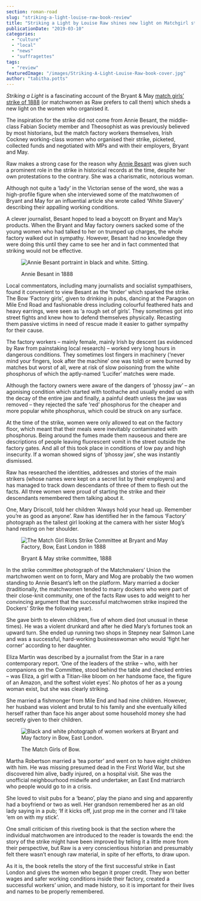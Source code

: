 ```yaml
---
section: roman-road
slug: "striking-a-light-louise-raw-book-review"
title: "Striking a Light by Louise Raw shines new light on Matchgirl strikes"
publicationDate: "2019-03-10"
categories: 
  - "culture"
  - "local"
  - "news"
  - "suffragettes"
tags: 
  - "review"
featuredImage: "/images/Striking-A-Light-Louise-Raw-book-cover.jpg"
author: "tabitha.potts"
---
```


_Striking a Light_ is a fascinating account of the Bryant & May [match girls’ strike of 1888](https://romanroadlondon.com/sarah-chapman-matchstick-girl-campaign-memorial/) (or matchwomen as Raw prefers to call them) which sheds a new light on the women who organised it.

The inspiration for the strike did not come from Annie Besant, the middle-class Fabian Society member and Theosophist as was previously believed by most historians, but the match factory workers themselves, Irish Cockney working-class women who organised their strike, picketed, collected funds and negotiated with MPs and with their employers, Bryant and May.

Raw makes a strong case for the reason why [Annie Besant](https://romanroadlondon.com/annie-besant-match-girl-riots-bow/) was given such a prominent role in the strike in historical records at the time, despite her own protestations to the contrary. She was a charismatic, notorious woman.

Although not quite a ‘lady’ in the Victorian sense of the word, she was a high-profile figure when she interviewed some of the matchwomen of Bryant and May for an influential article she wrote called ‘White Slavery’ describing their appalling working conditions.

A clever journalist, Besant hoped to lead a boycott on Bryant and May’s products. When the Bryant and May factory owners sacked some of the young women who had talked to her on trumped up charges, the whole factory walked out in sympathy. However, Besant had no knowledge they were doing this until they came to see her and in fact commented that striking would not be effective.

<figure>

![Annie Besant portraint in black and white. Sitting.](/images/Annie-besant-roman-road-web-1-1024x681.jpg)

<figcaption>

Annie Besant in 1888

</figcaption>

</figure>

Local commentators, including many journalists and socialist sympathisers, found it convenient to view Besant as the ‘tinder’ which sparked the strike. The Bow ‘Factory girls’, given to drinking in pubs, dancing at the Paragon on Mile End Road and fashionable dress including colourful feathered hats and heavy earrings, were seen as ‘a rough set of girls’. They sometimes got into street fights and knew how to defend themselves physically. Recasting them passive victims in need of rescue made it easier to gather sympathy for their cause.

The factory workers – mainly female, mainly Irish by descent (as evidenced by Raw from painstaking local research) – worked very long hours in dangerous conditions. They sometimes lost fingers in machinery (‘never mind your fingers, look after the machine’ one was told) or were burned by matches but worst of all, were at risk of slow poisoning from the white phosphorus of which the aptly-named ‘Lucifer’ matches were made.

Although the factory owners were aware of the dangers of ‘phossy jaw’ – an agonising condition which started with toothache and usually ended up with the decay of the entire jaw and finally, a painful death unless the jaw was removed – they rejected the safe ‘red’ phosphorus for the cheaper and more popular white phosphorus, which could be struck on any surface.

At the time of the strike, women were only allowed to eat on the factory floor, which meant that their meals were inevitably contaminated with phosphorus. Being around the fumes made them nauseous and there are descriptions of people leaving fluorescent vomit in the street outside the factory gates. And all of this took place in conditions of low pay and high insecurity. If a woman showed signs of ‘phossy jaw’, she was instantly dismissed.

Raw has researched the identities, addresses and stories of the main strikers (whose names were kept on a secret list by their employers) and has managed to track down descendants of three of them to flesh out the facts. All three women were proud of starting the strike and their descendants remembered them talking about it.

One, Mary Driscoll, told her children ‘Always hold your head up. Remember you’re as good as anyone’. Raw has identified her in the famous ‘Factory’ photograph as the tallest girl looking at the camera with her sister Mog’s hand resting on her shoulder.

<figure>

![The Match Girl Riots Strike Committee at Bryant and May Factory, Bow, East London in 1888](/images/Strike-Commitee-Annie-Besant-web-1024x735.jpg)

<figcaption>

Bryant & May strike committee, 1888

</figcaption>

</figure>

In the strike committee photograph of the Matchmakers’ Union the martchwomen went on to form, Mary and Mog are probably the two women standing to Annie Besant’s left on the platform. Mary married a docker (traditionally, the matchwomen tended to marry dockers who were part of their close-knit community, one of the facts Raw uses to add weight to her convincing argument that the successful matchwomen strike inspired the Dockers' Strike the following year).

She gave birth to eleven children, five of whom died (not unusual in these times). He was a violent drunkard and after he died Mary’s fortunes took an upward turn. She ended up running two shops in Stepney near Salmon Lane and was a successful, hard-working businesswoman who would ‘fight her corner’ according to her daughter.

Eliza Martin was described by a journalist from the Star in a rare contemporary report. ‘One of the leaders of the strike – who, with her companions on the Committee, stood behind the table and checked entries – was Eliza, a girl with a Titian-like bloom on her handsome face, the figure of an Amazon, and the softest violet eyes’. No photos of her as a young woman exist, but she was clearly striking.

She married a fishmonger from Mile End and had nine children. However, her husband was violent and brutal to his family and she eventually killed herself rather than face his anger about some household money she had secretly given to their children.

<figure>

![Black and white photograph of women workers at Bryant and May factory in Bow, East London.](/images/london-match-girls-roman-road-web-235x300.jpg)

<figcaption>

The Match Girls of Bow.

</figcaption>

</figure>

Martha Robertson married a ‘tea porter’ and went on to have eight children with him. He was missing presumed dead in the First World War, but she discovered him alive, badly injured, on a hospital visit. She was the unofficial neighbourhood midwife and undertaker, an East End matriarch who people would go to in a crisis.

She loved to visit pubs for a ‘beano’, play the piano and sing and apparently had a boyfriend or two as well. Her grandson remembered her as an old lady saying in a pub; ‘If it kicks off, just prop me in the corner and I’ll take ‘em on with my stick’.

One small criticism of this riveting book is that the section where the individual matchwomen are introduced to the reader is towards the end: the story of the strike might have been improved by telling it a little more from their perspective, but Raw is a very conscientious historian and presumably felt there wasn’t enough raw material, in spite of her efforts, to draw upon.

As it is, the book retells the story of the first successful strike in East London and gives the women who began it proper credit. They won better wages and safer working conditions inside their factory, created a successful workers’ union, and made history, so it is important for their lives and names to be properly remembered.


